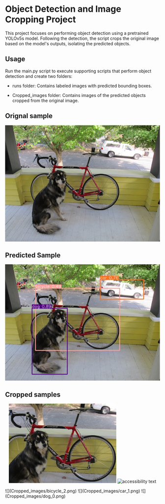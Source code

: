 # Object Detection and Image Cropping Project
This project focuses on performing object detection using a pretrained YOLOv5s model. Following the detection, the script crops the original image based on the model's outputs, isolating the predicted objects.


## Usage
Run the main.py script to execute supporting scripts that perform object detection and create two folders:

- runs folder: Contains labeled images with predicted bounding boxes.

- Cropped_images folder: Contains images of the predicted objects cropped from the original image.

## Orignal sample
![](dog.jpg)
## Predicted Sample

![](runs/detect/exp/image0.jpg)

## Cropped samples
<p align="center">
  <img src="./Cropped_images/bicycle_2.png" width="350" title="hover text">
  <img src="your_relative_path_here_number_2_large_name" width="350" alt="accessibility text">
</p>
![](Cropped_images/bicycle_2.png)
![](Cropped_images/car_1.png)
![](Cropped_images/dog_0.png)
